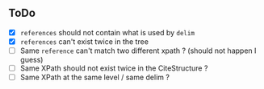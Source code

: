 ## ToDo

- [x] `references` should not contain what is used by `delim`
- [x] `references` can't exist twice in the tree
- [ ] Same `reference` can't match two different xpath ? (should not happen I guess)
- [ ] Same XPath should not exist twice in the CiteStructure ?
- [ ] Same XPath at the same level / same delim ?